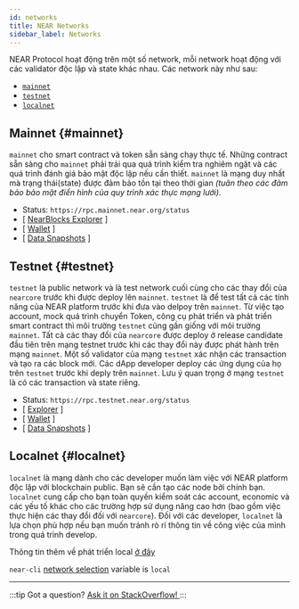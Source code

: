 ```yaml
---
id: networks
title: NEAR Networks
sidebar_label: Networks
---
```


NEAR Protocol hoạt động trên một số network, mỗi network hoạt động với các validator độc lập và state khác nhau. Các network này như sau:

- [`mainnet`](/concepts/basics/networks#mainnet)
- [`testnet`](/concepts/basics/networks#testnet)
- [`localnet`](/concepts/basics/networks#localnet)

## Mainnet {#mainnet}

`mainnet` cho smart contract và token sẵn sàng chạy thực tế. Những contract sẵn sàng cho `mainnet` phải trải qua quá trình kiểm tra nghiêm ngặt và các quá trình đánh giá bảo mật độc lập nếu cần thiết. `mainnet` là mạng duy nhất mà trạng thái(state) được đảm bảo tồn tại theo thời gian _(tuân theo các đảm bảo bảo mật điển hình của quy trình xác thực mạng lưới)_.

- Status: `https://rpc.mainnet.near.org/status`
- [ [NearBlocks Explorer](https://nearblocks.io) ]
- [ [Wallet](https://wallet.near.org) ]
- [ [Data Snapshots](https://near-nodes.io/intro/node-data-snapshots) ]

## Testnet {#testnet}

`testnet` là public network và là test network cuối cùng cho các thay đổi của `nearcore` trước khi được deploy lên `mainnet`. `testnet` là để test tất cả các tính năng của NEAR platform trước khi đưa vào delpoy trên `mainnet`. Từ việc tạo account, mock quá trình chuyển Token, công cụ phát triển và phát triển smart contract thì môi trường `testnet` cũng gần giống với môi trường `mainnet`. Tất cả các thay đổi của `nearcore` được deploy ở release candidate đầu tiên trên mạng testnet trước khi các thay đổi này được phát hành trên mạng `mainnet`. Một số validator của mạng `testnet` xác nhận các transaction và tạo ra các block mới. Các dApp developer deploy các ứng dụng của họ trên `testnet` trước khi deply trên `mainnet`. Lưu ý quan trọng ở mạng `testnet` là có các transaction và state riêng.

- Status: `https://rpc.testnet.near.org/status`
- [ [Explorer](https://testnet.nearblocks.io) ]
- [ [Wallet](https://testnet.mynearwallet.com/) ]
- [ [Data Snapshots](https://near-nodes.io/intro/node-data-snapshots) ]

## Localnet {#localnet}

`localnet` là mạng dành cho các developer muốn làm việc với NEAR platform độc lập với blockchain public. Bạn sẽ cần tạo các node bởi chính bạn. `localnet` cung cấp cho bạn toàn quyền kiểm soát các account, economic và các yếu tố khác cho các trường hợp sử dụng nâng cao hơn (bao gồm việc thực hiện các thay đổi đối với `nearcore`). Đối với các developer, `localnet` là lựa chọn phù hợp nếu bạn muốn tránh rò rỉ thông tin về công việc của mình trong quá trình develop.

Thông tin thêm về phát triển local [ở đây](https://near-nodes.io/validator/running-a-node)

`near-cli` [network selection](/tools/near-cli#network-selection) variable is `local`

---

:::tip Got a question?
<a href="https://stackoverflow.com/questions/tagged/nearprotocol" target="_blank" rel="noopener noreferrer">
<h8>Ask it on StackOverflow!</h8>
</a>
:::
